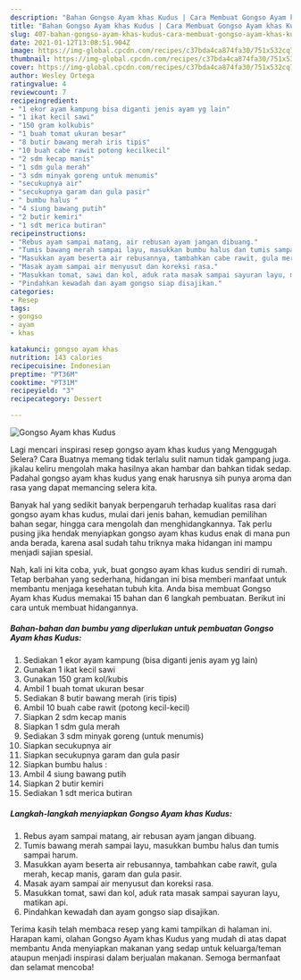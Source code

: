 ```yaml
---
description: "Bahan Gongso Ayam khas Kudus | Cara Membuat Gongso Ayam khas Kudus Yang Bikin Ngiler"
title: "Bahan Gongso Ayam khas Kudus | Cara Membuat Gongso Ayam khas Kudus Yang Bikin Ngiler"
slug: 407-bahan-gongso-ayam-khas-kudus-cara-membuat-gongso-ayam-khas-kudus-yang-bikin-ngiler
date: 2021-01-12T13:08:51.904Z
image: https://img-global.cpcdn.com/recipes/c37bda4ca874fa30/751x532cq70/gongso-ayam-khas-kudus-foto-resep-utama.jpg
thumbnail: https://img-global.cpcdn.com/recipes/c37bda4ca874fa30/751x532cq70/gongso-ayam-khas-kudus-foto-resep-utama.jpg
cover: https://img-global.cpcdn.com/recipes/c37bda4ca874fa30/751x532cq70/gongso-ayam-khas-kudus-foto-resep-utama.jpg
author: Wesley Ortega
ratingvalue: 4
reviewcount: 7
recipeingredient:
- "1 ekor ayam kampung bisa diganti jenis ayam yg lain"
- "1 ikat kecil sawi"
- "150 gram kolkubis"
- "1 buah tomat ukuran besar"
- "8 butir bawang merah iris tipis"
- "10 buah cabe rawit potong kecilkecil"
- "2 sdm kecap manis"
- "1 sdm gula merah"
- "3 sdm minyak goreng untuk menumis"
- "secukupnya air"
- "secukupnya garam dan gula pasir"
- " bumbu halus "
- "4 siung bawang putih"
- "2 butir kemiri"
- "1 sdt merica butiran"
recipeinstructions:
- "Rebus ayam sampai matang, air rebusan ayam jangan dibuang."
- "Tumis bawang merah sampai layu, masukkan bumbu halus dan tumis sampai harum."
- "Masukkan ayam beserta air rebusannya, tambahkan cabe rawit, gula merah, kecap manis, garam dan gula pasir."
- "Masak ayam sampai air menyusut dan koreksi rasa."
- "Masukkan tomat, sawi dan kol, aduk rata masak sampai sayuran layu, matikan api."
- "Pindahkan kewadah dan ayam gongso siap disajikan."
categories:
- Resep
tags:
- gongso
- ayam
- khas

katakunci: gongso ayam khas 
nutrition: 143 calories
recipecuisine: Indonesian
preptime: "PT36M"
cooktime: "PT31M"
recipeyield: "3"
recipecategory: Dessert

---
```



![Gongso Ayam khas Kudus](https://img-global.cpcdn.com/recipes/c37bda4ca874fa30/751x532cq70/gongso-ayam-khas-kudus-foto-resep-utama.jpg)

Lagi mencari inspirasi resep gongso ayam khas kudus yang Menggugah Selera? Cara Buatnya memang tidak terlalu sulit namun tidak gampang juga. jikalau keliru mengolah maka hasilnya akan hambar dan bahkan tidak sedap. Padahal gongso ayam khas kudus yang enak harusnya sih punya aroma dan rasa yang dapat memancing selera kita.

Banyak hal yang sedikit banyak berpengaruh terhadap kualitas rasa dari gongso ayam khas kudus, mulai dari jenis bahan, kemudian pemilihan bahan segar, hingga cara mengolah dan menghidangkannya. Tak perlu pusing jika hendak menyiapkan gongso ayam khas kudus enak di mana pun anda berada, karena asal sudah tahu triknya maka hidangan ini mampu menjadi sajian spesial.




Nah, kali ini kita coba, yuk, buat gongso ayam khas kudus sendiri di rumah. Tetap berbahan yang sederhana, hidangan ini bisa memberi manfaat untuk membantu menjaga kesehatan tubuh kita. Anda bisa membuat Gongso Ayam khas Kudus memakai 15 bahan dan 6 langkah pembuatan. Berikut ini cara untuk membuat hidangannya.

<!--inarticleads1-->

##### Bahan-bahan dan bumbu yang diperlukan untuk pembuatan Gongso Ayam khas Kudus:

1. Sediakan 1 ekor ayam kampung (bisa diganti jenis ayam yg lain)
1. Gunakan 1 ikat kecil sawi
1. Gunakan 150 gram kol/kubis
1. Ambil 1 buah tomat ukuran besar
1. Sediakan 8 butir bawang merah (iris tipis)
1. Ambil 10 buah cabe rawit (potong kecil-kecil)
1. Siapkan 2 sdm kecap manis
1. Siapkan 1 sdm gula merah
1. Sediakan 3 sdm minyak goreng (untuk menumis)
1. Siapkan secukupnya air
1. Siapkan secukupnya garam dan gula pasir
1. Siapkan  bumbu halus :
1. Ambil 4 siung bawang putih
1. Siapkan 2 butir kemiri
1. Sediakan 1 sdt merica butiran




<!--inarticleads2-->

##### Langkah-langkah menyiapkan Gongso Ayam khas Kudus:

1. Rebus ayam sampai matang, air rebusan ayam jangan dibuang.
1. Tumis bawang merah sampai layu, masukkan bumbu halus dan tumis sampai harum.
1. Masukkan ayam beserta air rebusannya, tambahkan cabe rawit, gula merah, kecap manis, garam dan gula pasir.
1. Masak ayam sampai air menyusut dan koreksi rasa.
1. Masukkan tomat, sawi dan kol, aduk rata masak sampai sayuran layu, matikan api.
1. Pindahkan kewadah dan ayam gongso siap disajikan.




Terima kasih telah membaca resep yang kami tampilkan di halaman ini. Harapan kami, olahan Gongso Ayam khas Kudus yang mudah di atas dapat membantu Anda menyiapkan makanan yang sedap untuk keluarga/teman ataupun menjadi inspirasi dalam berjualan makanan. Semoga bermanfaat dan selamat mencoba!
